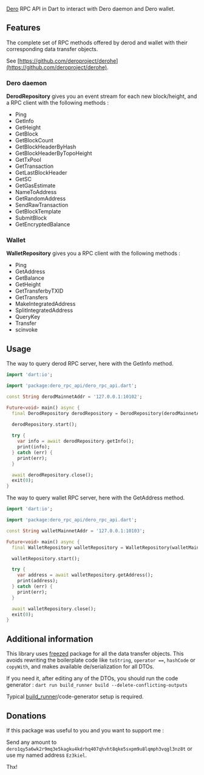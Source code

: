 [Dero] RPC API in Dart to interact with Dero daemon and Dero wallet.

## Features

The complete set of RPC methods offered by derod and wallet with their corresponding data transfer objects.

See [https://github.com/deroproject/derohe](https://github.com/deroproject/derohe).

### Dero daemon

**DerodRepository** gives you an event stream for each new block/height, and a RPC client with the following methods :

* Ping
* GetInfo
* GetHeight
* GetBlock
* GetBlockCount
* GetBlockHeaderByHash
* GetBlockHeaderByTopoHeight
* GetTxPool
* GetTransaction
* GetLastBlockHeader
* GetSC
* GetGasEstimate
* NameToAddress
* GetRandomAddress
* SendRawTransaction
* GetBlockTemplate
* SubmitBlock
* GetEncryptedBalance

### Wallet

**WalletRepository** gives you a RPC client with the following methods :

* Ping
* GetAddress
* GetBalance
* GetHeight
* GetTransferbyTXID
* GetTransfers
* MakeIntegratedAddress
* SplitIntegratedAddress
* QueryKey
* Transfer
* scinvoke

## Usage

The way to query derod RPC server, here with the GetInfo method. 

```dart
import 'dart:io';

import 'package:dero_rpc_api/dero_rpc_api.dart';

const String derodMainnetAddr = '127.0.0.1:10102';

Future<void> main() async {
  final DerodRepository derodRepository = DerodRepository(derodMainnetAddr);
  
  derodRepository.start();

  try {
    var info = await derodRepository.getInfo();
    print(info);
  } catch (err) {
    print(err);
  }

  await derodRepository.close();
  exit(0);
}
```

The way to query wallet RPC server, here with the GetAddress method.

```dart
import 'dart:io';

import 'package:dero_rpc_api/dero_rpc_api.dart';

const String walletMainnetAddr = '127.0.0.1:10103';

Future<void> main() async {
  final WalletRepository walletRepository = WalletRepository(walletMainnetAddr);

  walletRepository.start();

  try {
    var address = await walletRepository.getAddress();
    print(address);
  } catch (err) {
    print(err);
  }

  await walletRepository.close();
  exit(0);
}
```

## Additional information

This library uses [freezed] package for all the data transfer objects.
This avoids rewriting the boilerplate code like ``toString``, ``operator ==``, ``hashCode`` or ``copyWith``,
and makes available de/serialization for all DTOs.

If you need it, after editing any of the DTOs, you should run the code generator :
``dart run build_runner build --delete-conflicting-outputs``

Typical [build_runner]/code-generator setup is required.

## Donations

If this package was useful to you and you want to support me :

Send any amount to `dero1qy5a6wk2r9mq3e5kagku4kdrhq407qhvht8qke5sxpm9u8lqmph3vqgl3nz8t` or use my named address `Ez3kiel`.

Thx!

[Dero]: https://dero.io/
[build_runner]: https://pub.dev/packages/build_runner
[freezed]: https://pub.dartlang.org/packages/freezed
